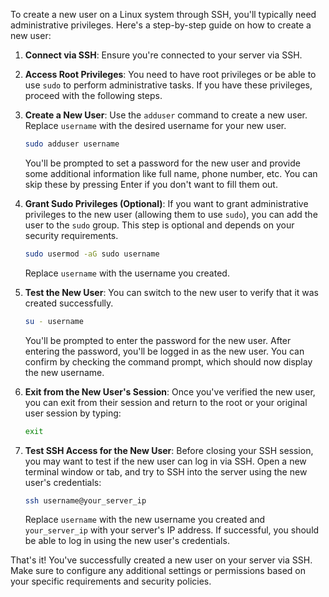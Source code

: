 


To create a new user on a Linux system through SSH, you'll typically need administrative privileges. Here's a step-by-step guide on how to create a new user:

1. **Connect via SSH**: Ensure you're connected to your server via SSH.

2. **Access Root Privileges**: You need to have root privileges or be able to use `sudo` to perform administrative tasks. If you have these privileges, proceed with the following steps.

3. **Create a New User**: Use the `adduser` command to create a new user. Replace `username` with the desired username for your new user.

   ```bash
   sudo adduser username
   ```

   You'll be prompted to set a password for the new user and provide some additional information like full name, phone number, etc. You can skip these by pressing Enter if you don't want to fill them out.

4. **Grant Sudo Privileges (Optional)**: If you want to grant administrative privileges to the new user (allowing them to use `sudo`), you can add the user to the `sudo` group. This step is optional and depends on your security requirements.

   ```bash
   sudo usermod -aG sudo username
   ```

   Replace `username` with the username you created.

5. **Test the New User**: You can switch to the new user to verify that it was created successfully.

   ```bash
   su - username
   ```

   You'll be prompted to enter the password for the new user. After entering the password, you'll be logged in as the new user. You can confirm by checking the command prompt, which should now display the new username.

6. **Exit from the New User's Session**: Once you've verified the new user, you can exit from their session and return to the root or your original user session by typing:

   ```bash
   exit
   ```

7. **Test SSH Access for the New User**: Before closing your SSH session, you may want to test if the new user can log in via SSH. Open a new terminal window or tab, and try to SSH into the server using the new user's credentials:

   ```bash
   ssh username@your_server_ip
   ```

   Replace `username` with the new username you created and `your_server_ip` with your server's IP address. If successful, you should be able to log in using the new user's credentials.

That's it! You've successfully created a new user on your server via SSH. Make sure to configure any additional settings or permissions based on your specific requirements and security policies.
